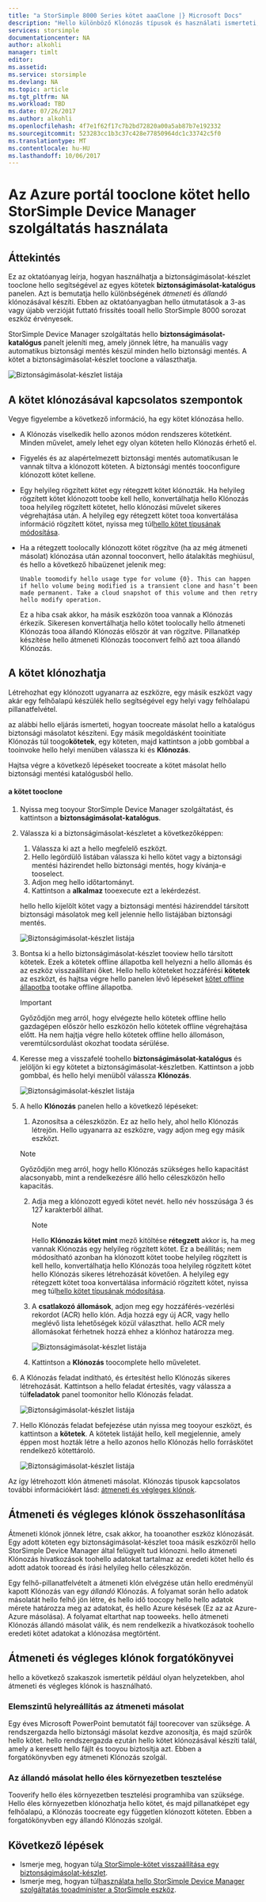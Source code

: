 ```yaml
---
title: "a StorSimple 8000 Series kötet aaaClone |} Microsoft Docs"
description: "Hello különböző Klónozás típusok és használati ismerteti, és elmagyarázza, hogyan használhatja a biztonságimásolat-készlet tooclone az egyéni kötetek a StorSimple 8000 series eszközön."
services: storsimple
documentationcenter: NA
author: alkohli
manager: timlt
editor: 
ms.assetid: 
ms.service: storsimple
ms.devlang: NA
ms.topic: article
ms.tgt_pltfrm: NA
ms.workload: TBD
ms.date: 07/26/2017
ms.author: alkohli
ms.openlocfilehash: 4f7e1f62f17c7b2bd72820a00a5ab87b7e192332
ms.sourcegitcommit: 523283cc1b3c37c428e77850964dc1c33742c5f0
ms.translationtype: MT
ms.contentlocale: hu-HU
ms.lasthandoff: 10/06/2017
---
```

# <a name="use-hello-storsimple-device-manager-service-in-azure-portal-tooclone-a-volume"></a>Az Azure portál tooclone kötet hello StorSimple Device Manager szolgáltatás használata

## <a name="overview"></a>Áttekintés

Ez az oktatóanyag leírja, hogyan használhatja a biztonságimásolat-készlet tooclone hello segítségével az egyes kötetek **biztonságimásolat-katalógus** panelen. Azt is bemutatja hello különbségének *átmeneti* és *állandó* klónozásával készíti. Ebben az oktatóanyagban hello útmutatások a 3-as vagy újabb verzióját futtató frissítés tooall hello StorSimple 8000 sorozat eszköz érvényesek.

StorSimple Device Manager szolgáltatás hello **biztonságimásolat-katalógus** panelt jeleníti meg, amely jönnek létre, ha manuális vagy automatikus biztonsági mentés készül minden hello biztonsági mentés. A kötet a biztonságimásolat-készlet tooclone a választhatja.

 ![Biztonságimásolat-készlet listája](./media/storsimple-8000-clone-volume-u2/bucatalog.png)

## <a name="considerations-for-cloning-a-volume"></a>A kötet klónozásával kapcsolatos szempontok

Vegye figyelembe a következő információ, ha egy kötet klónozása hello.

- A Klónozás viselkedik hello azonos módon rendszeres kötetként. Minden művelet, amely lehet egy olyan köteten hello Klónozás érhető el.

- Figyelés és az alapértelmezett biztonsági mentés automatikusan le vannak tiltva a klónozott köteten. A biztonsági mentés tooconfigure klónozott kötet kellene.

- Egy helyileg rögzített kötet egy rétegzett kötet klónozták. Ha helyileg rögzített kötet klónozott toobe kell hello, konvertálhatja hello Klónozás tooa helyileg rögzített kötetet, hello klónozási művelet sikeres végrehajtása után. A helyileg egy rétegzett kötet tooa konvertálása információ rögzített kötet, nyissa meg túl[hello kötet típusának módosítása](storsimple-8000-manage-volumes-u2.md#change-the-volume-type).

- Ha a rétegzett toolocally klónozott kötet rögzítve (ha az még átmeneti másolat) klónozása után azonnal tooconvert, hello átalakítás meghiúsul, és hello a következő hibaüzenet jelenik meg:

    `Unable toomodify hello usage type for volume {0}. This can happen if hello volume being modified is a transient clone and hasn’t been made permanent. Take a cloud snapshot of this volume and then retry hello modify operation.`

    Ez a hiba csak akkor, ha másik eszközön tooa vannak a Klónozás érkezik. Sikeresen konvertálhatja hello kötet toolocally hello átmeneti Klónozás tooa állandó Klónozás először át van rögzítve. Pillanatkép készítése hello átmeneti Klónozás tooconvert felhő azt tooa állandó Klónozás.

## <a name="create-a-clone-of-a-volume"></a>A kötet klónozhatja

Létrehozhat egy klónozott ugyanarra az eszközre, egy másik eszközt vagy akár egy felhőalapú készülék hello segítségével egy helyi vagy felhőalapú pillanatfelvétel.

az alábbi hello eljárás ismerteti, hogyan toocreate másolat hello a katalógus biztonsági másolatot készíteni.  Egy másik megoldásként tooinitiate Klónozás túl toogo**kötetek**, egy köteten, majd kattintson a jobb gombbal a tooinvoke hello helyi menüben válassza ki és **Klónozás**.

Hajtsa végre a következő lépéseket toocreate a kötet másolat hello biztonsági mentési katalógusból hello.

#### <a name="tooclone-a-volume"></a>a kötet tooclone

1. Nyissa meg tooyour StorSimple Device Manager szolgáltatást, és kattintson a **biztonságimásolat-katalógus**.

2. Válassza ki a biztonságimásolat-készletet a következőképpen:
   
   1. Válassza ki azt a hello megfelelő eszközt.
   2. Hello legördülő listában válassza ki hello kötet vagy a biztonsági mentési házirendet hello biztonsági mentés, hogy kívánja-e tooselect.
   3. Adjon meg hello időtartományt.
   4. Kattintson a **alkalmaz** tooexecute ezt a lekérdezést.

    hello hello kijelölt kötet vagy a biztonsági mentési házirenddel társított biztonsági másolatok meg kell jelennie hello listájában biztonsági mentés.
   
    ![Biztonságimásolat-készlet listája](./media/storsimple-8000-clone-volume-u2/bucatalog.png)
     
3. Bontsa ki a hello biztonságimásolat-készlet tooview hello társított kötetek. Ezek a kötetek offline állapotba kell helyezni a hello állomás és az eszköz visszaállítani őket. Hello hello köteteket hozzáférési **kötetek** az eszközt, és hajtsa végre hello panelen lévő lépéseket [kötet offline állapotba](storsimple-8000-manage-volumes-u2.md#take-a-volume-offline) tootake offline állapotba.
   
   > [!IMPORTANT]
   > Győződjön meg arról, hogy elvégezte hello kötetek offline hello gazdagépen először hello eszközön hello kötetek offline végrehajtása előtt. Ha nem hajtja végre hello kötetek offline hello állomáson, veremtúlcsordulást okozhat toodata sérülése.
   
4. Keresse meg a visszafelé toohello **biztonságimásolat-katalógus** és jelöljön ki egy kötetet a biztonságimásolat-készletben. Kattintson a jobb gombbal, és hello helyi menüből válassza **Klónozás**.

   ![Biztonságimásolat-készlet listája](./media/storsimple-8000-clone-volume-u2/clonevol3b.png) 

3. A hello **Klónozás** panelen hello a következő lépéseket:
   
    1. Azonosítsa a céleszközön. Ez az hello hely, ahol hello Klónozás létrejön. Hello ugyanarra az eszközre, vagy adjon meg egy másik eszközt.

      > [!NOTE]
      > Győződjön meg arról, hogy hello Klónozás szükséges hello kapacitást alacsonyabb, mint a rendelkezésre álló hello céleszközön hello kapacitás.
       
    2. Adja meg a klónozott egyedi kötet nevét. hello név hosszúsága 3 és 127 karakterből állhat.
      
        > [!NOTE]
        > Hello **Klónozás kötet mint** mező kitöltése **rétegzett** akkor is, ha meg vannak Klónozás egy helyileg rögzített kötet. Ez a beállítás; nem módosítható azonban ha klónozott kötet toobe helyileg rögzített is kell hello, konvertálhatja hello Klónozás tooa helyileg rögzített kötet hello Klónozás sikeres létrehozását követően. A helyileg egy rétegzett kötet tooa konvertálása információ rögzített kötet, nyissa meg túl[hello kötet típusának módosítása](storsimple-8000-manage-volumes-u2.md#change-the-volume-type).
          
    3. A **csatlakozó állomások**, adjon meg egy hozzáférés-vezérlési rekordot (ACR) hello klón. Adja hozzá egy új ACR, vagy hello meglévő lista lehetőségek közül választhat. hello ACR mely állomásokat férhetnek hozzá ehhez a klónhoz határozza meg.
      
        ![Biztonságimásolat-készlet listája](./media/storsimple-8000-clone-volume-u2/clonevol3a.png) 

    4. Kattintson a **Klónozás** toocomplete hello műveletet.

4. A Klónozás feladat indítható, és értesítést hello Klónozás sikeres létrehozását. Kattintson a hello feladat értesítés, vagy válassza a túl**feladatok** panel toomonitor hello Klónozás feladat.

    ![Biztonságimásolat-készlet listája](./media/storsimple-8000-clone-volume-u2/clonevol5.png)

7. Hello Klónozás feladat befejezése után nyissa meg tooyour eszközt, és kattintson a **kötetek**. A kötetek listáját hello, kell megjelennie, amely éppen most hozták létre a hello azonos hello Klónozás hello forráskötet rendelkező kötettároló.

    ![Biztonságimásolat-készlet listája](./media/storsimple-8000-clone-volume-u2/clonevol6.png)

Az így létrehozott klón átmeneti másolat. Klónozás típusok kapcsolatos további információkért lásd: [átmeneti és végleges klónok](#transient-vs-permanent-clones).


## <a name="transient-vs-permanent-clones"></a>Átmeneti és végleges klónok összehasonlítása
Átmeneti klónok jönnek létre, csak akkor, ha tooanother eszköz klónozását. Egy adott köteten egy biztonságimásolat-készlet tooa másik eszközről hello StorSimple Device Manager által felügyelt tud klónozni. hello átmeneti Klónozás hivatkozások toohello adatokat tartalmaz az eredeti kötet hello és adott adatok tooread és írási helyileg hello céleszközön.

Egy felhő-pillanatfelvételt a átmeneti klón elvégzése után hello eredményül kapott Klónozás van egy *állandó* Klónozás. A folyamat során hello adatok másolatát hello felhő jön létre, és hello idő toocopy hello hello adatok mérete határozza meg az adatokat, és hello Azure késések (Ez az az Azure-Azure másolása). A folyamat eltarthat nap tooweeks. hello átmeneti Klónozás állandó másolat válik, és nem rendelkezik a hivatkozások toohello eredeti kötet adatokat a klónozása megtörtént.

## <a name="scenarios-for-transient-and-permanent-clones"></a>Átmeneti és végleges klónok forgatókönyvei
hello a következő szakaszok ismertetik például olyan helyzetekben, ahol átmeneti és végleges klónok is használható.

### <a name="item-level-recovery-with-a-transient-clone"></a>Elemszintű helyreállítás az átmeneti másolat
Egy éves Microsoft PowerPoint bemutatót fájl toorecover van szüksége. A rendszergazda hello biztonsági másolat kezdve azonosítja, és majd szűrők hello kötet. hello rendszergazda ezután hello kötet klónozásával készíti talál, amely a keresett hello fájlt és tooyou biztosítja azt. Ebben a forgatókönyvben egy átmeneti Klónozás szolgál.

### <a name="testing-in-hello-production-environment-with-a-permanent-clone"></a>Az állandó másolat hello éles környezetben tesztelése
Tooverify hello éles környezetben tesztelési programhiba van szüksége. Hello éles környezetben klónozhatja hello kötet, és majd pillanatképet egy felhőalapú, a Klónozás toocreate egy független klónozott köteten. Ebben a forgatókönyvben egy állandó Klónozás szolgál.

## <a name="next-steps"></a>Következő lépések
* Ismerje meg, hogyan túl[a StorSimple-kötet visszaállítása egy biztonságimásolat-készlet](storsimple-8000-restore-from-backup-set-u2.md).
* Ismerje meg, hogyan túl[használata hello StorSimple Device Manager szolgáltatás tooadminister a StorSimple eszköz](storsimple-8000-manager-service-administration.md).

